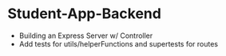 # Student-App-Backend

- Building an Express Server w/ Controller
- Add tests for utils/helperFunctions and supertests for routes